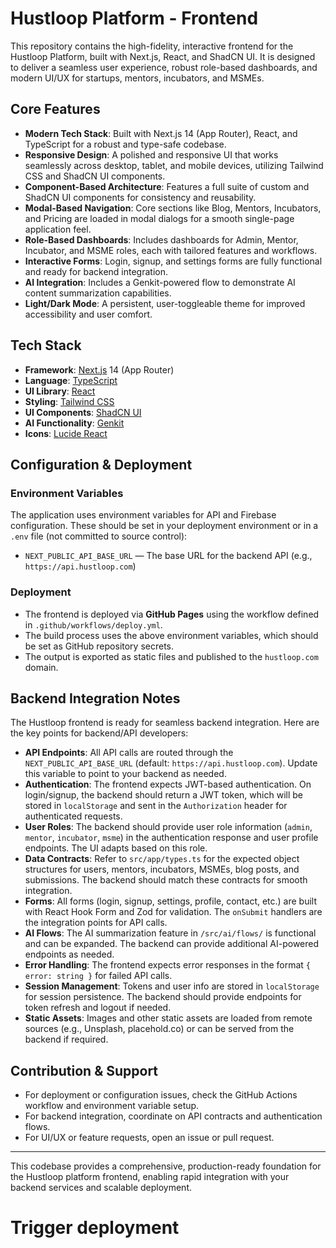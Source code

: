 # Hustloop Platform - Frontend

This repository contains the high-fidelity, interactive frontend for the Hustloop Platform, built with Next.js, React, and ShadCN UI. It is designed to deliver a seamless user experience, robust role-based dashboards, and modern UI/UX for startups, mentors, incubators, and MSMEs.

<!-- Deployment ready with Firebase environment variables -->

## Core Features

- **Modern Tech Stack**: Built with Next.js 14 (App Router), React, and TypeScript for a robust and type-safe codebase.
- **Responsive Design**: A polished and responsive UI that works seamlessly across desktop, tablet, and mobile devices, utilizing Tailwind CSS and ShadCN UI components.
- **Component-Based Architecture**: Features a full suite of custom and ShadCN UI components for consistency and reusability.
- **Modal-Based Navigation**: Core sections like Blog, Mentors, Incubators, and Pricing are loaded in modal dialogs for a smooth single-page application feel.
- **Role-Based Dashboards**: Includes dashboards for Admin, Mentor, Incubator, and MSME roles, each with tailored features and workflows.
- **Interactive Forms**: Login, signup, and settings forms are fully functional and ready for backend integration.
- **AI Integration**: Includes a Genkit-powered flow to demonstrate AI content summarization capabilities.
- **Light/Dark Mode**: A persistent, user-toggleable theme for improved accessibility and user comfort.

## Tech Stack

- **Framework**: [Next.js](https://nextjs.org/) 14 (App Router)
- **Language**: [TypeScript](https://www.typescriptlang.org/)
- **UI Library**: [React](https://reactjs.org/)
- **Styling**: [Tailwind CSS](https://tailwindcss.com/)
- **UI Components**: [ShadCN UI](https://ui.shadcn.com/)
- **AI Functionality**: [Genkit](https://firebase.google.com/docs/genkit)
- **Icons**: [Lucide React](https://lucide.dev/)

## Configuration & Deployment

### Environment Variables
The application uses environment variables for API and Firebase configuration. These should be set in your deployment environment or in a `.env` file (not committed to source control):

- `NEXT_PUBLIC_API_BASE_URL` — The base URL for the backend API (e.g., `https://api.hustloop.com`)


### Deployment
- The frontend is deployed via **GitHub Pages** using the workflow defined in `.github/workflows/deploy.yml`.
- The build process uses the above environment variables, which should be set as GitHub repository secrets.
- The output is exported as static files and published to the `hustloop.com` domain.

## Backend Integration Notes

The Hustloop frontend is ready for seamless backend integration. Here are the key points for backend/API developers:

- **API Endpoints**: All API calls are routed through the `NEXT_PUBLIC_API_BASE_URL` (default: `https://api.hustloop.com`). Update this variable to point to your backend as needed.
- **Authentication**: The frontend expects JWT-based authentication. On login/signup, the backend should return a JWT token, which will be stored in `localStorage` and sent in the `Authorization` header for authenticated requests.
- **User Roles**: The backend should provide user role information (`admin`, `mentor`, `incubator`, `msme`) in the authentication response and user profile endpoints. The UI adapts based on this role.
- **Data Contracts**: Refer to `src/app/types.ts` for the expected object structures for users, mentors, incubators, MSMEs, blog posts, and submissions. The backend should match these contracts for smooth integration.
- **Forms**: All forms (login, signup, settings, profile, contact, etc.) are built with React Hook Form and Zod for validation. The `onSubmit` handlers are the integration points for API calls.
- **AI Flows**: The AI summarization feature in `/src/ai/flows/` is functional and can be expanded. The backend can provide additional AI-powered endpoints as needed.
- **Error Handling**: The frontend expects error responses in the format `{ error: string }` for failed API calls.
- **Session Management**: Tokens and user info are stored in `localStorage` for session persistence. The backend should provide endpoints for token refresh and logout if needed.
- **Static Assets**: Images and other static assets are loaded from remote sources (e.g., Unsplash, placehold.co) or can be served from the backend if required.

## Contribution & Support
- For deployment or configuration issues, check the GitHub Actions workflow and environment variable setup.
- For backend integration, coordinate on API contracts and authentication flows.
- For UI/UX or feature requests, open an issue or pull request.

---

This codebase provides a comprehensive, production-ready foundation for the Hustloop platform frontend, enabling rapid integration with your backend services and scalable deployment.
# Trigger deployment
